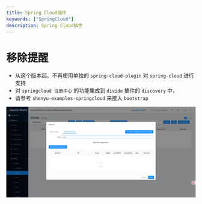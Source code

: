 ```yaml
---
title: Spring Cloud插件
keywords: ["SpringCloud"]
description: Spring Cloud插件
---
```


# 移除提醒

- 从这个版本起。不再使用单独的 `spring-cloud-plugin` 对 `spring-cloud` 进行支持
- 对 `springcloud 注册中心` 的功能集成到 `divide` 插件的 `discovery` 中，
- 请参考 `shenyu-examples-springcloud` 来接入 `bootstrap`

![](/img/shenyu/quick-start/springcloud/springCloud-dynamic-register-operate-v2.png)
